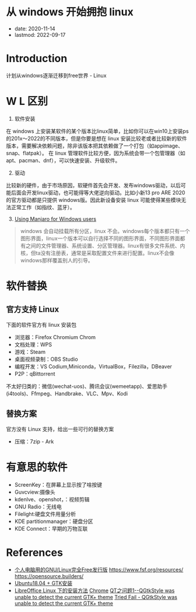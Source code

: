 # 从 windows 开始拥抱 linux
- date: 2020-11-14
- lastmod: 2022-09-17

# Introduction
计划从windows逐渐迁移到free世界 - Linux

# W L 区别

1. 软件安装

在 windows 上安装某软件的某个版本比linux简单，比如你可以在win10上安装ps的201x～2022的不同版本，但是你要是想在 linux 安装比较老或者比较新的软件版本，需要解决依赖问题，除非该版本把其依赖做了一个打包（如appimage、snap、flatpak）。 在 linux 管理软件比较方便，因为系统会带一个包管理器（如 apt、pacman、dnf），可以快速安装、升级软件。

2. 驱动

比较新的硬件，由于市场原因，软硬件首先会开发、发布windows驱动，以后可能后面会开发linux驱动，也可能得等大佬逆向驱动。比如小新13 pro ARE 2020 的官方驱动都是只提供 windows版。因此新设备安装 linux 可能使得某些模块无法正常工作（如指纹、蓝牙）。

3. [Using Manjaro for Windows users](https://wiki.manjaro.org/index.php/Using_Manjaro_for_Windows_users)
> windows 会自动挂载所有分区，linux 不会。windows每个版本都只有一个图形界面，linux一个版本可以自行选择不同的图形界面，不同图形界面都有之间的文件管理器、系统设置、分区管理器。linux有很多文件系统、内核，但ta没有注册表，通常是采取配置文件来进行配置。linux不会像windows那样覆盖别人的引导。

# 软件替换
## 官方支持 Linux
下面的软件官方有 linux 安装包

- 浏览器：Firefox Chromium Chrom
- 文档处理：WPS
- 游戏：Steam
- 桌面视频录制：OBS Studio
- 编程开发：VS Codium,Miniconda，VirtualBox，Filezilla，DBeaver
- P2P：qBittorrent

不太好归类的：微信(wechat-uos)、腾讯会议(wemeetapp)、爱思助手(i4tools)、Ffmpeg、Handbrake、VLC、Mpv、Kodi

## 替换方案
官方没有 Linux 支持，给出一些可行的替换方案

- 压缩：7zip - Ark

# 有意思的软件

- ScreenKey：在屏幕上显示按了啥按键
- Guvcview:摄像头
- kdenlve、openshot，：视频剪辑
- GNU Radio：无线电
- Filelight:硬盘文件用量分析
- KDE partitionmanager：硬盘分区
- KDE Connect：早期的万物互联

# References
- [个人电脑用的GNU/Linux完全Free发行版](https://www.gnu.org/distros/free-distros.en.html)
https://www.fsf.org/resources/
https://opensource.builders/
- [Ubuntu18.04 + GTK安装](https://www.jianshu.com/p/60c029928e11)
- [LibreOffice Linux 下的安装方法](https://zh-cn.libreoffice.org/get-help/install-howto/linux/)
[Chrome](https://www.google.cn/chrome/index.html)
[QT之问题1--QGtkStyle was unable to detect the current GTK+ theme](https://blog.csdn.net/djinglan/article/details/7676583)
[Tried Fail - QGtkStyle was unable to detect the current GTK+ theme](https://blog.csdn.net/sfe1012/article/details/16851095)